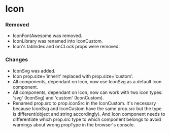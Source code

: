 # Icon
### Removed
* IconFontAwesome was removed.
* IconLibrary was renamed into IconCustom.
* Icon's tabIndex and onCLock props were removed.

### Changes
* IconSvg was added.
* Icon prop.size='inherit' replaced with prop.size='custom'.
* All components, dependant on Icon, now use IconSvg as a default icon component.
* All components, dependant on Icon, now can work with two icon types: 'svg' (IconSvg) and 'custom' (IconCustom).
* Renamed prop.src to prop.iconSrc in the IconCustom. It's necessary because IconSvg and IconCustom have the same prop.src but the type is different(object and string accordingly). And Icon component needs to differentiate which prop.src type to which component belongs to avoid warnings about wrong propType in the browser's console.
